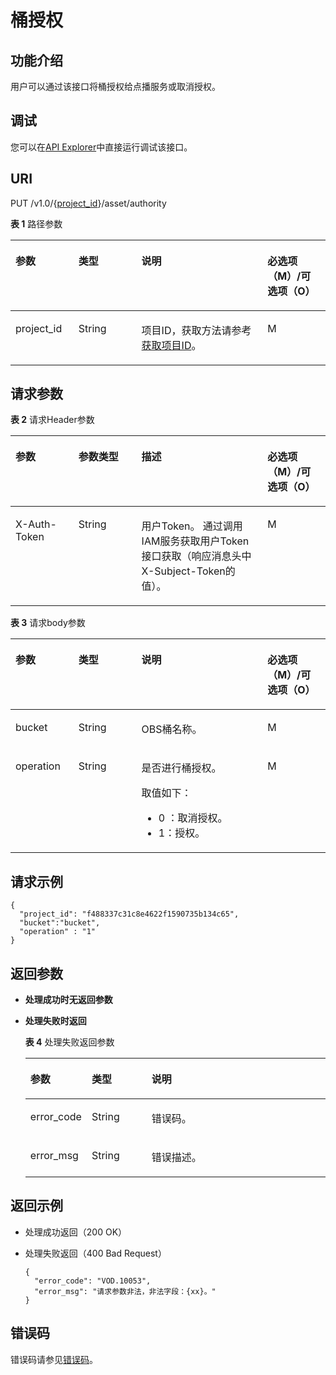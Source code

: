 # 桶授权<a name="vod_04_0199"></a>

## 功能介绍<a name="zh-cn_topic_0128109921_zh-cn_topic_0127940849_section114814192538"></a>

用户可以通过该接口将桶授权给点播服务或取消授权。

## 调试<a name="section138020193910"></a>

您可以在[API Explorer](https://apiexplorer.developer.huaweicloud.com/apiexplorer/doc?product=VOD&api=bucketAuthorized)中直接运行调试该接口。

## URI<a name="zh-cn_topic_0128109921_zh-cn_topic_0127940849_section5241024145313"></a>

PUT /v1.0/\{[project\_id](获取项目ID.md)\}/asset/authority

**表 1**  路径参数

<a name="table206891438212"></a>
<table><thead align="left"><tr id="vod_04_0196_row58691013184917"><th class="cellrowborder" valign="top" width="20%" id="mcps1.2.5.1.1"><p id="vod_04_0196_p18869171324920"><a name="vod_04_0196_p18869171324920"></a><a name="vod_04_0196_p18869171324920"></a>参数</p>
</th>
<th class="cellrowborder" valign="top" width="20%" id="mcps1.2.5.1.2"><p id="vod_04_0196_p1386920134497"><a name="vod_04_0196_p1386920134497"></a><a name="vod_04_0196_p1386920134497"></a>类型</p>
</th>
<th class="cellrowborder" valign="top" width="40%" id="mcps1.2.5.1.3"><p id="vod_04_0196_p1386931394910"><a name="vod_04_0196_p1386931394910"></a><a name="vod_04_0196_p1386931394910"></a>说明</p>
</th>
<th class="cellrowborder" valign="top" width="20%" id="mcps1.2.5.1.4"><p id="vod_04_0196_p10869213144912"><a name="vod_04_0196_p10869213144912"></a><a name="vod_04_0196_p10869213144912"></a>必选项（M）/可选项（O）</p>
</th>
</tr>
</thead>
<tbody><tr id="vod_04_0196_row1586931374911"><td class="cellrowborder" valign="top" width="20%" headers="mcps1.2.5.1.1 "><p id="vod_04_0196_p14253192105011"><a name="vod_04_0196_p14253192105011"></a><a name="vod_04_0196_p14253192105011"></a>project_id</p>
</td>
<td class="cellrowborder" valign="top" width="20%" headers="mcps1.2.5.1.2 "><p id="vod_04_0196_p62548235018"><a name="vod_04_0196_p62548235018"></a><a name="vod_04_0196_p62548235018"></a>String</p>
</td>
<td class="cellrowborder" valign="top" width="40%" headers="mcps1.2.5.1.3 "><p id="vod_04_0196_p0254323500"><a name="vod_04_0196_p0254323500"></a><a name="vod_04_0196_p0254323500"></a>项目ID，获取方法请参考<a href="https://support.huaweicloud.com/usermanual-vod/vod_01_0058.html" target="_blank" rel="noopener noreferrer">获取项目ID</a>。</p>
</td>
<td class="cellrowborder" valign="top" width="20%" headers="mcps1.2.5.1.4 "><p id="vod_04_0196_p9936171618529"><a name="vod_04_0196_p9936171618529"></a><a name="vod_04_0196_p9936171618529"></a>M</p>
</td>
</tr>
</tbody>
</table>

## 请求参数<a name="zh-cn_topic_0128109921_zh-cn_topic_0127940849_section7297229175319"></a>

**表 2**  请求Header参数

<a name="HeaderParameter"></a>
<table><thead align="left"><tr id="vod_04_0196_row1359311223199"><th class="cellrowborder" valign="top" width="20%" id="mcps1.2.5.1.1"><p id="vod_04_0196_p959302213191"><a name="vod_04_0196_p959302213191"></a><a name="vod_04_0196_p959302213191"></a>参数</p>
</th>
<th class="cellrowborder" valign="top" width="20%" id="mcps1.2.5.1.2"><p id="vod_04_0196_p6594132291914"><a name="vod_04_0196_p6594132291914"></a><a name="vod_04_0196_p6594132291914"></a>参数类型</p>
</th>
<th class="cellrowborder" valign="top" width="40%" id="mcps1.2.5.1.3"><p id="vod_04_0196_p1659492213198"><a name="vod_04_0196_p1659492213198"></a><a name="vod_04_0196_p1659492213198"></a>描述</p>
</th>
<th class="cellrowborder" valign="top" width="20%" id="mcps1.2.5.1.4"><p id="vod_04_0196_p971659181911"><a name="vod_04_0196_p971659181911"></a><a name="vod_04_0196_p971659181911"></a>必选项（M）/可选项（O）</p>
</th>
</tr>
</thead>
<tbody><tr id="vod_04_0196_row5593132218192"><td class="cellrowborder" valign="top" width="20%" headers="mcps1.2.5.1.1 "><p id="vod_04_0196_p959417226199"><a name="vod_04_0196_p959417226199"></a><a name="vod_04_0196_p959417226199"></a>X-Auth-Token</p>
</td>
<td class="cellrowborder" valign="top" width="20%" headers="mcps1.2.5.1.2 "><p id="vod_04_0196_p5594132231911"><a name="vod_04_0196_p5594132231911"></a><a name="vod_04_0196_p5594132231911"></a>String</p>
</td>
<td class="cellrowborder" valign="top" width="40%" headers="mcps1.2.5.1.3 "><p id="vod_04_0196_p1159416229196"><a name="vod_04_0196_p1159416229196"></a><a name="vod_04_0196_p1159416229196"></a>用户Token。 通过调用IAM服务获取用户Token接口获取（响应消息头中X-Subject-Token的值）。</p>
</td>
<td class="cellrowborder" valign="top" width="20%" headers="mcps1.2.5.1.4 "><p id="vod_04_0196_p147114598193"><a name="vod_04_0196_p147114598193"></a><a name="vod_04_0196_p147114598193"></a>M</p>
</td>
</tr>
</tbody>
</table>

**表 3**  请求body参数

<a name="zh-cn_topic_0128109921_zh-cn_topic_0127940849_table26393722"></a>
<table><thead align="left"><tr id="zh-cn_topic_0128109921_zh-cn_topic_0127940849_row12697152"><th class="cellrowborder" valign="top" width="20%" id="mcps1.2.5.1.1"><p id="zh-cn_topic_0128109921_zh-cn_topic_0127940849_p21836431"><a name="zh-cn_topic_0128109921_zh-cn_topic_0127940849_p21836431"></a><a name="zh-cn_topic_0128109921_zh-cn_topic_0127940849_p21836431"></a>参数</p>
</th>
<th class="cellrowborder" valign="top" width="20%" id="mcps1.2.5.1.2"><p id="zh-cn_topic_0128109921_zh-cn_topic_0127940849_p23920519"><a name="zh-cn_topic_0128109921_zh-cn_topic_0127940849_p23920519"></a><a name="zh-cn_topic_0128109921_zh-cn_topic_0127940849_p23920519"></a>类型</p>
</th>
<th class="cellrowborder" valign="top" width="40%" id="mcps1.2.5.1.3"><p id="zh-cn_topic_0128109921_zh-cn_topic_0127940849_p58513871"><a name="zh-cn_topic_0128109921_zh-cn_topic_0127940849_p58513871"></a><a name="zh-cn_topic_0128109921_zh-cn_topic_0127940849_p58513871"></a>说明</p>
</th>
<th class="cellrowborder" valign="top" width="20%" id="mcps1.2.5.1.4"><p id="p104940175239"><a name="p104940175239"></a><a name="p104940175239"></a>必选项（M）/可选项（O）</p>
</th>
</tr>
</thead>
<tbody><tr id="zh-cn_topic_0128109921_zh-cn_topic_0127940849_row13309728"><td class="cellrowborder" valign="top" width="20%" headers="mcps1.2.5.1.1 "><p id="zh-cn_topic_0128109921_zh-cn_topic_0127940849_p4346180"><a name="zh-cn_topic_0128109921_zh-cn_topic_0127940849_p4346180"></a><a name="zh-cn_topic_0128109921_zh-cn_topic_0127940849_p4346180"></a>bucket</p>
</td>
<td class="cellrowborder" valign="top" width="20%" headers="mcps1.2.5.1.2 "><p id="zh-cn_topic_0128109921_zh-cn_topic_0127940849_p16496329"><a name="zh-cn_topic_0128109921_zh-cn_topic_0127940849_p16496329"></a><a name="zh-cn_topic_0128109921_zh-cn_topic_0127940849_p16496329"></a>String</p>
</td>
<td class="cellrowborder" valign="top" width="40%" headers="mcps1.2.5.1.3 "><p id="p590019384281"><a name="p590019384281"></a><a name="p590019384281"></a>OBS桶名称。</p>
</td>
<td class="cellrowborder" valign="top" width="20%" headers="mcps1.2.5.1.4 "><p id="zh-cn_topic_0128109921_zh-cn_topic_0127940849_p51875669"><a name="zh-cn_topic_0128109921_zh-cn_topic_0127940849_p51875669"></a><a name="zh-cn_topic_0128109921_zh-cn_topic_0127940849_p51875669"></a>M</p>
</td>
</tr>
<tr id="row1725115219289"><td class="cellrowborder" valign="top" width="20%" headers="mcps1.2.5.1.1 "><p id="p22525282818"><a name="p22525282818"></a><a name="p22525282818"></a>operation</p>
</td>
<td class="cellrowborder" valign="top" width="20%" headers="mcps1.2.5.1.2 "><p id="p5251528288"><a name="p5251528288"></a><a name="p5251528288"></a>String</p>
</td>
<td class="cellrowborder" valign="top" width="40%" headers="mcps1.2.5.1.3 "><p id="p199135193011"><a name="p199135193011"></a><a name="p199135193011"></a>是否进行桶授权。</p>
<p id="p671418353415"><a name="p671418353415"></a><a name="p671418353415"></a>取值如下：</p>
<a name="zh-cn_topic_0128109922_zh-cn_topic_0127940850_ul553855772914"></a><a name="zh-cn_topic_0128109922_zh-cn_topic_0127940850_ul553855772914"></a><ul id="zh-cn_topic_0128109922_zh-cn_topic_0127940850_ul553855772914"><li>0 ：取消授权。</li><li>1：授权。</li></ul>
</td>
<td class="cellrowborder" valign="top" width="20%" headers="mcps1.2.5.1.4 "><p id="p125145213283"><a name="p125145213283"></a><a name="p125145213283"></a>M</p>
</td>
</tr>
</tbody>
</table>

## 请求示例<a name="zh-cn_topic_0128109921_zh-cn_topic_0127940849_section1249493515311"></a>

```
{
  "project_id": "f488337c31c8e4622f1590735b134c65",
  "bucket":"bucket",
  "operation" : "1"
}
```

## 返回参数<a name="zh-cn_topic_0128109921_zh-cn_topic_0127940849_section162761640105314"></a>

-   **处理成功时无返回参数**
-   **处理失败时返回**

    **表 4**  处理失败返回参数

    <a name="zh-cn_topic_0128109921_zh-cn_topic_0127940849_table3041091"></a>
    <table><thead align="left"><tr id="zh-cn_topic_0128109921_zh-cn_topic_0127940849_row54976006"><th class="cellrowborder" valign="top" width="20%" id="mcps1.2.4.1.1"><p id="zh-cn_topic_0128109921_zh-cn_topic_0127940849_p23871500"><a name="zh-cn_topic_0128109921_zh-cn_topic_0127940849_p23871500"></a><a name="zh-cn_topic_0128109921_zh-cn_topic_0127940849_p23871500"></a>参数</p>
    </th>
    <th class="cellrowborder" valign="top" width="20%" id="mcps1.2.4.1.2"><p id="zh-cn_topic_0128109921_zh-cn_topic_0127940849_p55932620"><a name="zh-cn_topic_0128109921_zh-cn_topic_0127940849_p55932620"></a><a name="zh-cn_topic_0128109921_zh-cn_topic_0127940849_p55932620"></a>类型</p>
    </th>
    <th class="cellrowborder" valign="top" width="60%" id="mcps1.2.4.1.3"><p id="zh-cn_topic_0128109921_zh-cn_topic_0127940849_p54543318"><a name="zh-cn_topic_0128109921_zh-cn_topic_0127940849_p54543318"></a><a name="zh-cn_topic_0128109921_zh-cn_topic_0127940849_p54543318"></a>说明</p>
    </th>
    </tr>
    </thead>
    <tbody><tr id="zh-cn_topic_0128109921_zh-cn_topic_0127940849_row66384370"><td class="cellrowborder" valign="top" width="20%" headers="mcps1.2.4.1.1 "><p id="zh-cn_topic_0128109921_zh-cn_topic_0127940849_p8424883"><a name="zh-cn_topic_0128109921_zh-cn_topic_0127940849_p8424883"></a><a name="zh-cn_topic_0128109921_zh-cn_topic_0127940849_p8424883"></a>error_code</p>
    </td>
    <td class="cellrowborder" valign="top" width="20%" headers="mcps1.2.4.1.2 "><p id="zh-cn_topic_0128109921_zh-cn_topic_0127940849_p45062713"><a name="zh-cn_topic_0128109921_zh-cn_topic_0127940849_p45062713"></a><a name="zh-cn_topic_0128109921_zh-cn_topic_0127940849_p45062713"></a>String</p>
    </td>
    <td class="cellrowborder" valign="top" width="60%" headers="mcps1.2.4.1.3 "><p id="zh-cn_topic_0128109921_zh-cn_topic_0127940849_p11326888"><a name="zh-cn_topic_0128109921_zh-cn_topic_0127940849_p11326888"></a><a name="zh-cn_topic_0128109921_zh-cn_topic_0127940849_p11326888"></a>错误码。</p>
    </td>
    </tr>
    <tr id="zh-cn_topic_0128109921_zh-cn_topic_0127940849_row41734120"><td class="cellrowborder" valign="top" width="20%" headers="mcps1.2.4.1.1 "><p id="zh-cn_topic_0128109921_zh-cn_topic_0127940849_p25020536"><a name="zh-cn_topic_0128109921_zh-cn_topic_0127940849_p25020536"></a><a name="zh-cn_topic_0128109921_zh-cn_topic_0127940849_p25020536"></a>error_msg</p>
    </td>
    <td class="cellrowborder" valign="top" width="20%" headers="mcps1.2.4.1.2 "><p id="zh-cn_topic_0128109921_zh-cn_topic_0127940849_p11459362"><a name="zh-cn_topic_0128109921_zh-cn_topic_0127940849_p11459362"></a><a name="zh-cn_topic_0128109921_zh-cn_topic_0127940849_p11459362"></a>String</p>
    </td>
    <td class="cellrowborder" valign="top" width="60%" headers="mcps1.2.4.1.3 "><p id="zh-cn_topic_0128109921_zh-cn_topic_0127940849_p13397545"><a name="zh-cn_topic_0128109921_zh-cn_topic_0127940849_p13397545"></a><a name="zh-cn_topic_0128109921_zh-cn_topic_0127940849_p13397545"></a>错误描述。</p>
    </td>
    </tr>
    </tbody>
    </table>


## 返回示例<a name="zh-cn_topic_0128109921_zh-cn_topic_0127940849_section1164111461532"></a>

-   处理成功返回（200 OK）
-   处理失败返回（400 Bad Request）

    ```
    {
      "error_code": "VOD.10053",
      "error_msg": "请求参数非法，非法字段：{xx}。"
    }
    ```


## 错误码<a name="section569214377267"></a>

错误码请参见[错误码](错误码.md)。


